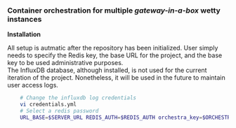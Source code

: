 ### Container orchestration for multiple *gateway-in-a-box* wetty instances


**Installation**  

All setup is autmatic after the repository has been initialized. User simply needs to specify the Redis key,
the base URL for the project, and the base key to be used administrative purposes.  
The InfluxDB database, although installed, is not used for the current iteration of the project. Nonetheless,
it will be used in the future to maintain user access logs.


```bash
	# Change the influxdb log credentials
	vi credentials.yml
	# Select a redis password
	URL_BASE=$SERVER_URL REDIS_AUTH=$REDIS_AUTH orchestra_key=$ORCHESTRA_KEY PROJECT=$PROJECT_NAME  docker-compose up -d --build
```
